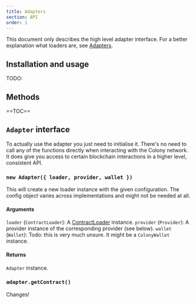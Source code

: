 ```yaml
---
title: Adapters
section: API
order: 1
---
```


This document only describes the high level adapter interface. For a better explanation what loaders are, see [Adapters](../docs-adapters/).

## Installation and usage

TODO:

## Methods

==TOC==

## `Adapter` interface

To actually use the adapter you just need to initialise it. There's no need to call any of the functions directly when interacting with the Colony network. It does give you access to certain blockchain interactions in a higher level, consistent API.

### `new Adapter({ loader, provider, wallet })`

This will create a new loader instance with the given configuration. The config object varies across implementations and might not be needed at all.

#### Arguments

`loader` (`ContractLoader`): A [ContractLoader](/colony-js/docs-loaders/) instance.
`provider` (`Provider`): A provider instance of the corresponding provider (see below).
`wallet` (`Wallet`): Todo: this is very much unsure. It might be a `ColonyWallet` instance.

#### Returns

`Adapter` instance.

### `adapter.getContract()`

Changes!

